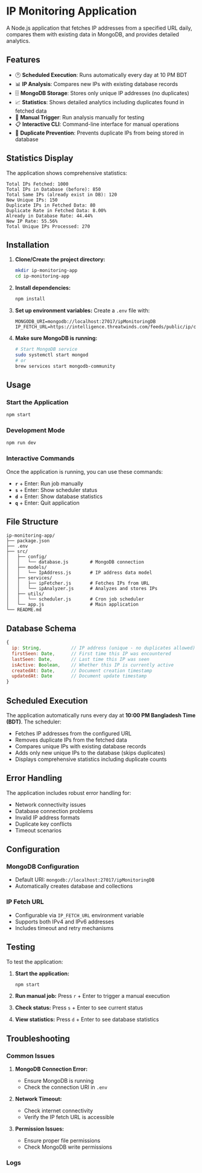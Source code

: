 # IP Monitoring Application

A Node.js application that fetches IP addresses from a specified URL daily, compares them with existing data in MongoDB, and provides detailed analytics.

## Features

- 🕐 **Scheduled Execution**: Runs automatically every day at 10 PM BDT
- 📊 **IP Analysis**: Compares new IPs with existing database records
- 🗄️ **MongoDB Storage**: Stores only unique IP addresses (no duplicates)
- 📈 **Statistics**: Shows detailed analytics including duplicates found in fetched data
- 🔧 **Manual Trigger**: Run analysis manually for testing
- 📋 **Interactive CLI**: Command-line interface for manual operations
- 🚫 **Duplicate Prevention**: Prevents duplicate IPs from being stored in database

## Statistics Display

The application shows comprehensive statistics:
```
Total IPs Fetched: 1000
Total IPs in Database (before): 850
Total Same IPs (already exist in DB): 120
New Unique IPs: 150
Duplicate IPs in Fetched Data: 80
Duplicate Rate in Fetched Data: 8.00%
Already in Database Rate: 44.44%
New IP Rate: 55.56%
Total Unique IPs Processed: 270
```

## Installation

1. **Clone/Create the project directory:**
   ```bash
   mkdir ip-monitoring-app
   cd ip-monitoring-app
   ```

2. **Install dependencies:**
   ```bash
   npm install
   ```

3. **Set up environment variables:**
   Create a `.env` file with:
   ```
   MONGODB_URI=mongodb://localhost:27017/ipMonitoringDB
   IP_FETCH_URL=https://intelligence.threatwinds.com/feeds/public/ip/cumulative.list
   ```

4. **Make sure MongoDB is running:**
   ```bash
   # Start MongoDB service
   sudo systemctl start mongod
   # or
   brew services start mongodb-community
   ```

## Usage

### Start the Application
```bash
npm start
```

### Development Mode
```bash
npm run dev
```

### Interactive Commands

Once the application is running, you can use these commands:

- **`r`** + Enter: Run job manually
- **`s`** + Enter: Show scheduler status
- **`d`** + Enter: Show database statistics
- **`q`** + Enter: Quit application

## File Structure

```
ip-monitoring-app/
├── package.json
├── .env
├── src/
│   ├── config/
│   │   └── database.js        # MongoDB connection
│   ├── models/
│   │   └── IpAddress.js       # IP address data model
│   ├── services/
│   │   ├── ipFetcher.js       # Fetches IPs from URL
│   │   └── ipAnalyzer.js      # Analyzes and stores IPs
│   ├── utils/
│   │   └── scheduler.js       # Cron job scheduler
│   └── app.js                 # Main application
└── README.md
```

## Database Schema

```javascript
{
  ip: String,           // IP address (unique - no duplicates allowed)
  firstSeen: Date,      // First time this IP was encountered
  lastSeen: Date,       // Last time this IP was seen
  isActive: Boolean,    // Whether this IP is currently active
  createdAt: Date,      // Document creation timestamp
  updatedAt: Date       // Document update timestamp
}
```

## Scheduled Execution

The application automatically runs every day at **10:00 PM Bangladesh Time (BDT)**. The scheduler:

- Fetches IP addresses from the configured URL
- Removes duplicate IPs from the fetched data
- Compares unique IPs with existing database records
- Adds only new unique IPs to the database (skips duplicates)
- Displays comprehensive statistics including duplicate counts

## Error Handling

The application includes robust error handling for:
- Network connectivity issues
- Database connection problems
- Invalid IP address formats
- Duplicate key conflicts
- Timeout scenarios

## Configuration

### MongoDB Configuration
- Default URI: `mongodb://localhost:27017/ipMonitoringDB`
- Automatically creates database and collections

### IP Fetch URL
- Configurable via `IP_FETCH_URL` environment variable
- Supports both IPv4 and IPv6 addresses
- Includes timeout and retry mechanisms

## Testing

To test the application:

1. **Start the application:**
   ```bash
   npm start
   ```

2. **Run manual job:**
   Press `r` + Enter to trigger a manual execution

3. **Check status:**
   Press `s` + Enter to see current status

4. **View statistics:**
   Press `d` + Enter to see database statistics

## Troubleshooting

### Common Issues

1. **MongoDB Connection Error:**
   - Ensure MongoDB is running
   - Check the connection URI in `.env`

2. **Network Timeout:**
   - Check internet connectivity
   - Verify the IP fetch URL is accessible

3. **Permission Issues:**
   - Ensure proper file permissions
   - Check MongoDB write permissions

### Logs